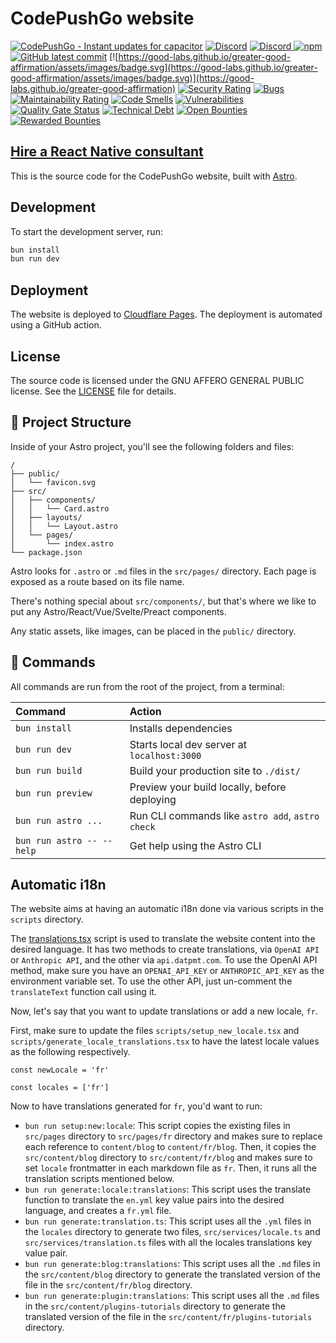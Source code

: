 # CodePushGo website

<a href="https://codepushgo.com/"><img src='https://raw.githubusercontent.com/Cap-go/codepushgo/main/assets/codepushgo_banner.png' alt='CodePushGo - Instant updates for capacitor'/></a>
[![Discord](https://badgen.net/badge/icon/discord?icon=discord&label)](https://discord.com/invite/VnYRvBfgA6)
<a href="https://discord.com/invite/VnYRvBfgA6"><img src="https://img.shields.io/discord/912707985829163099?color=%237289DA&label=Discord" alt="Discord">
[![npm](https://img.shields.io/npm/dm/@codepushgo/website)](https://www.npmjs.com/package/@codepushgo/website)
[![GitHub latest commit](https://badgen.net/github/last-commit/Cap-go/website/main)](https://GitHub.com/Cap-go/website/commit/)
[![https://good-labs.github.io/greater-good-affirmation/assets/images/badge.svg](https://good-labs.github.io/greater-good-affirmation/assets/images/badge.svg)](https://good-labs.github.io/greater-good-affirmation)
[![Security Rating](https://sonarcloud.io/api/project_badges/measure?project=Cap-go_website&metric=security_rating)](https://sonarcloud.io/summary/new_code?id=Cap-go_website)
[![Bugs](https://sonarcloud.io/api/project_badges/measure?project=Cap-go_website&metric=bugs)](https://sonarcloud.io/summary/new_code?id=Cap-go_website)
[![Maintainability Rating](https://sonarcloud.io/api/project_badges/measure?project=Cap-go_website&metric=sqale_rating)](https://sonarcloud.io/summary/new_code?id=Cap-go_website)
[![Code Smells](https://sonarcloud.io/api/project_badges/measure?project=Cap-go_website&metric=code_smells)](https://sonarcloud.io/summary/new_code?id=Cap-go_website)
[![Vulnerabilities](https://sonarcloud.io/api/project_badges/measure?project=Cap-go_website&metric=vulnerabilities)](https://sonarcloud.io/summary/new_code?id=Cap-go_website)
[![Quality Gate Status](https://sonarcloud.io/api/project_badges/measure?project=Cap-go_website&metric=alert_status)](https://sonarcloud.io/summary/new_code?id=Cap-go_website)
[![Technical Debt](https://sonarcloud.io/api/project_badges/measure?project=Cap-go_website&metric=sqale_index)](https://sonarcloud.io/summary/new_code?id=Cap-go_website)
[![Open Bounties](https://img.shields.io/endpoint?url=https%3A%2F%2Fconsole.algora.io%2Fapi%2Fshields%2FCodePushGo%2Fbounties%3Fstatus%3Dopen)](https://console.algora.io/org/CodePushGo/bounties?status=open)
[![Rewarded Bounties](https://img.shields.io/endpoint?url=https%3A%2F%2Fconsole.algora.io%2Fapi%2Fshields%2FCodePushGo%2Fbounties%3Fstatus%3Dcompleted)](https://console.algora.io/org/CodePushGo/bounties?status=completed)

<h2><a href="https://codepushgo.com/consulting/">Hire a React Native consultant</a></h2>

This is the source code for the CodePushGo website, built with [Astro](https://astro.build/).

## Development

To start the development server, run:

```sh
bun install
bun run dev
```

## Deployment

The website is deployed to [Cloudflare Pages](https://pages.cloudflare.com/). The deployment is automated using a GitHub action.

## License

The source code is licensed under the GNU AFFERO GENERAL PUBLIC license. See the [LICENSE](LICENSE) file for details.

## 🚀 Project Structure

Inside of your Astro project, you'll see the following folders and files:

```
/
├── public/
│   └── favicon.svg
├── src/
│   ├── components/
│   │   └── Card.astro
│   ├── layouts/
│   │   └── Layout.astro
│   └── pages/
│       └── index.astro
└── package.json
```

Astro looks for `.astro` or `.md` files in the `src/pages/` directory. Each page is exposed as a route based on its file name.

There's nothing special about `src/components/`, but that's where we like to put any Astro/React/Vue/Svelte/Preact components.

Any static assets, like images, can be placed in the `public/` directory.

## 🧞 Commands

All commands are run from the root of the project, from a terminal:

| Command                   | Action                                           |
| :------------------------ | :----------------------------------------------- |
| `bun install`             | Installs dependencies                            |
| `bun run dev`             | Starts local dev server at `localhost:3000`      |
| `bun run build`           | Build your production site to `./dist/`          |
| `bun run preview`         | Preview your build locally, before deploying     |
| `bun run astro ...`       | Run CLI commands like `astro add`, `astro check` |
| `bun run astro -- --help` | Get help using the Astro CLI                     |

## Automatic i18n

The website aims at having an automatic i18n done via various scripts in the `scripts` directory.

The [translations.tsx](./scripts/translations.tsx) script is used to translate the website content into the desired language. It has two methods to create translations, via `OpenAI API` or `Anthropic API`, and the other via `api.datpmt.com`. To use the OpenAI API method, make sure you have an `OPENAI_API_KEY` or `ANTHROPIC_API_KEY` as the environment variable set. To use the other API, just un-comment the `translateText` function call using it.

Now, let's say that you want to update translations or add a new locale, `fr`.

First, make sure to update the files `scripts/setup_new_locale.tsx` and `scripts/generate_locale_translations.tsx` to have the latest locale values as the following respectively.

```tsx
const newLocale = 'fr'
```

```tsx
const locales = ['fr']
```

Now to have translations generated for `fr`, you'd want to run:

- `bun run setup:new:locale`: This script copies the existing files in `src/pages` directory to `src/pages/fr` directory and makes sure to replace each reference to `content/blog` to `content/fr/blog`. Then, it copies the `src/content/blog` directory to `src/content/fr/blog` and makes sure to set `locale` frontmatter in each markdown file as `fr`. Then, it runs all the translation scripts mentioned below.
- `bun run generate:locale:translations`: This script uses the translate function to translate the `en.yml` key value pairs into the desired language, and creates a `fr.yml` file.
- `bun run generate:translation.ts`: This script uses all the `.yml` files in the `locales` directory to generate two files, `src/services/locale.ts` and `src/services/translation.ts` files with all the locales translations key value pair.
- `bun run generate:blog:translations`: This script uses all the `.md` files in the `src/content/blog` directory to generate the translated version of the file in the `src/content/fr/blog` directory.
- `bun run generate:plugin:translations`: This script uses all the `.md` files in the `src/content/plugins-tutorials` directory to generate the translated version of the file in the `src/content/fr/plugins-tutorials` directory.
